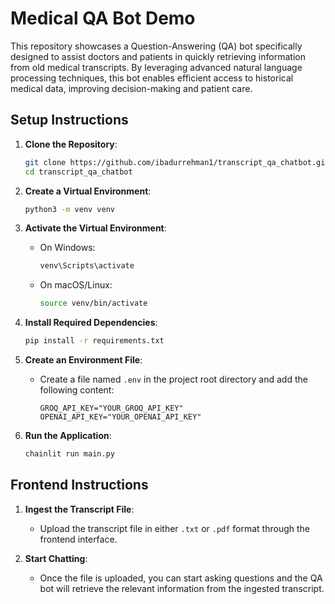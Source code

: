 

# Medical QA Bot Demo

This repository showcases a Question-Answering (QA) bot specifically designed to assist doctors and patients in quickly retrieving information from old medical transcripts. By leveraging advanced natural language processing techniques, this bot enables efficient access to historical medical data, improving decision-making and patient care.

## Setup Instructions

1. **Clone the Repository**:
    ```bash
    git clone https://github.com/ibadurrehman1/transcript_qa_chatbot.git
    cd transcript_qa_chatbot
    ```

2. **Create a Virtual Environment**:
    ```bash
    python3 -m venv venv
    ```

3. **Activate the Virtual Environment**:
    - On Windows:
        ```bash
        venv\Scripts\activate
        ```
    - On macOS/Linux:
        ```bash
        source venv/bin/activate
        ```

4. **Install Required Dependencies**:
    ```bash
    pip install -r requirements.txt
    ```


5. **Create an Environment File**:
    - Create a file named `.env` in the project root directory and add the following content:
      ```plaintext
      GROQ_API_KEY="YOUR_GROQ_API_KEY"
      OPENAI_API_KEY="YOUR_OPENAI_API_KEY"
      ```

6. **Run the Application**:
    ```bash
    chainlit run main.py
    ```

## Frontend Instructions

1. **Ingest the Transcript File**:
    - Upload the transcript file in either `.txt` or `.pdf` format through the frontend interface.

2. **Start Chatting**:
    - Once the file is uploaded, you can start asking questions and the QA bot will retrieve the relevant information from the ingested transcript.

